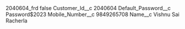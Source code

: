 <?xml version="1.0" encoding="UTF-8"?>
<CustomMetadata xmlns="http://soap.sforce.com/2006/04/metadata" xmlns:xsi="http://www.w3.org/2001/XMLSchema-instance" xmlns:xsd="http://www.w3.org/2001/XMLSchema">
    <label>2040604_frd</label>
    <protected>false</protected>
    <values>
        <field>Customer_Id__c</field>
        <value xsi:type="xsd:string">2040604</value>
    </values>
    <values>
        <field>Default_Password__c</field>
        <value xsi:type="xsd:string">Password$2023</value>
    </values>
    <values>
        <field>Mobile_Number__c</field>
        <value xsi:type="xsd:string">9849265708</value>
    </values>
    <values>
        <field>Name__c</field>
        <value xsi:type="xsd:string">Vishnu Sai Racherla</value>
    </values>
</CustomMetadata>
